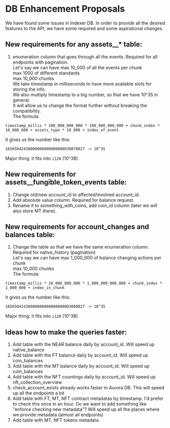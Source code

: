 # DB Enhancement Proposals

We have found some issues in Indexer DB.
In order to provide all the desired features to the API, we have some required and some aspirational changes.

## New requirements for any assets__* table:
1. enumeration column that goes through all the events. Required for all endpoints with pagination.  
   Let's say we can have max 10_000 of all the events per chunk  
   max 1000 of different standards  
   max 10_000 chunks  
We take timestamp in milliseconds to have more available slots for storing the info.  
We also multiply timestamp to a big number, so that we have 10^35 in general.  
It will allow us to change the format further without breaking the compatibility.  
   The formula:
```
timestamp_millis * 100_000_000_000 * 100_000_000_000 + chunk_index * 10_000_000 + assets_type * 10_000 + index_of_event
```
It gives us the number like this:
```
16565042430000000000000000030070027 -> 10^35
```
Major thing: it fits into `i128` (10^38).

## New requirements for assets__fungible_token_events table:
1. Change old/new account_id to affected/involved account_id.
2. Add absolute value column. Required for balance request.
3. Rename it to something_with_coins, add coin_id column (later we will also store MT there).

## New requirements for account_changes and balances table:
1. Change the table so that we have the same enumeration column. Required for native_history (pagination)  
   Let's say we can have max 1_000_000 of balance changing actions per chunk  
   max 10_000 chunks  
   The formula:
```
timestamp_millis * 10_000_000_000 * 1_000_000_000_000 + chunk_index * 1_000_000 + index_in_chunk
```
It gives us the number like this:
```
16565042430000000000000000003000027 -> 10^35
```
Major thing: it fits into `i128` (10^38).

## Ideas how to make the queries faster:
1. Add table with the NEAR balance daily by account_id. Will speed up native_balance
2. Add table with the FT balance daily by account_id. Will speed up coin_balances
3. Add table with the MT balance daily by account_id. Will speed up coin_balances
4. Add table with the NFT countings daily by account_id. Will speed up nft_collection_overview
5. check_account_exists already works faster in Aurora DB. This will speed up all the endpoints a bit
6. Add table with FT, MT, NFT contract metadatas by timestamp. I'd prefer to check this once in an hour. Do we want to add something like "enforce checking new metadata"? Will speed up all the places where we provide metadata (almost all endpoints)
7. Add table with MT, NFT tokens metadata.
